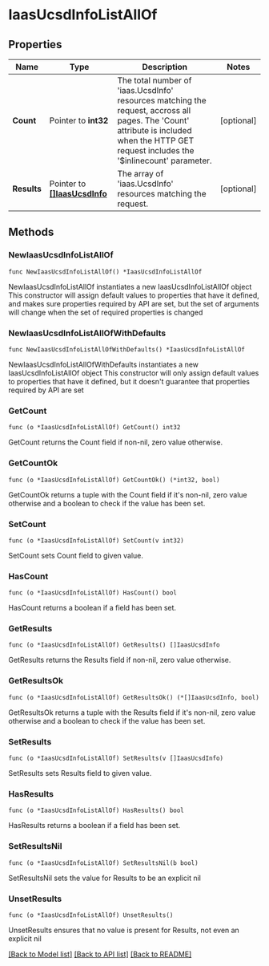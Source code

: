 # IaasUcsdInfoListAllOf

## Properties

Name | Type | Description | Notes
------------ | ------------- | ------------- | -------------
**Count** | Pointer to **int32** | The total number of &#39;iaas.UcsdInfo&#39; resources matching the request, accross all pages. The &#39;Count&#39; attribute is included when the HTTP GET request includes the &#39;$inlinecount&#39; parameter. | [optional] 
**Results** | Pointer to [**[]IaasUcsdInfo**](IaasUcsdInfo.md) | The array of &#39;iaas.UcsdInfo&#39; resources matching the request. | [optional] 

## Methods

### NewIaasUcsdInfoListAllOf

`func NewIaasUcsdInfoListAllOf() *IaasUcsdInfoListAllOf`

NewIaasUcsdInfoListAllOf instantiates a new IaasUcsdInfoListAllOf object
This constructor will assign default values to properties that have it defined,
and makes sure properties required by API are set, but the set of arguments
will change when the set of required properties is changed

### NewIaasUcsdInfoListAllOfWithDefaults

`func NewIaasUcsdInfoListAllOfWithDefaults() *IaasUcsdInfoListAllOf`

NewIaasUcsdInfoListAllOfWithDefaults instantiates a new IaasUcsdInfoListAllOf object
This constructor will only assign default values to properties that have it defined,
but it doesn't guarantee that properties required by API are set

### GetCount

`func (o *IaasUcsdInfoListAllOf) GetCount() int32`

GetCount returns the Count field if non-nil, zero value otherwise.

### GetCountOk

`func (o *IaasUcsdInfoListAllOf) GetCountOk() (*int32, bool)`

GetCountOk returns a tuple with the Count field if it's non-nil, zero value otherwise
and a boolean to check if the value has been set.

### SetCount

`func (o *IaasUcsdInfoListAllOf) SetCount(v int32)`

SetCount sets Count field to given value.

### HasCount

`func (o *IaasUcsdInfoListAllOf) HasCount() bool`

HasCount returns a boolean if a field has been set.

### GetResults

`func (o *IaasUcsdInfoListAllOf) GetResults() []IaasUcsdInfo`

GetResults returns the Results field if non-nil, zero value otherwise.

### GetResultsOk

`func (o *IaasUcsdInfoListAllOf) GetResultsOk() (*[]IaasUcsdInfo, bool)`

GetResultsOk returns a tuple with the Results field if it's non-nil, zero value otherwise
and a boolean to check if the value has been set.

### SetResults

`func (o *IaasUcsdInfoListAllOf) SetResults(v []IaasUcsdInfo)`

SetResults sets Results field to given value.

### HasResults

`func (o *IaasUcsdInfoListAllOf) HasResults() bool`

HasResults returns a boolean if a field has been set.

### SetResultsNil

`func (o *IaasUcsdInfoListAllOf) SetResultsNil(b bool)`

 SetResultsNil sets the value for Results to be an explicit nil

### UnsetResults
`func (o *IaasUcsdInfoListAllOf) UnsetResults()`

UnsetResults ensures that no value is present for Results, not even an explicit nil

[[Back to Model list]](../README.md#documentation-for-models) [[Back to API list]](../README.md#documentation-for-api-endpoints) [[Back to README]](../README.md)


